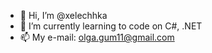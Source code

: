 - 👋 Hi, I’m @xelechhka
- 🌱 I’m currently learning to code on C#, .NET
- 📫 My e-mail: olga.gum11@gmail.com

<!---
xelechhka/xelechhka is a ✨ special ✨ repository because its `README.md` (this file) appears on your GitHub profile.
You can click the Preview link to take a look at your changes.
--->
